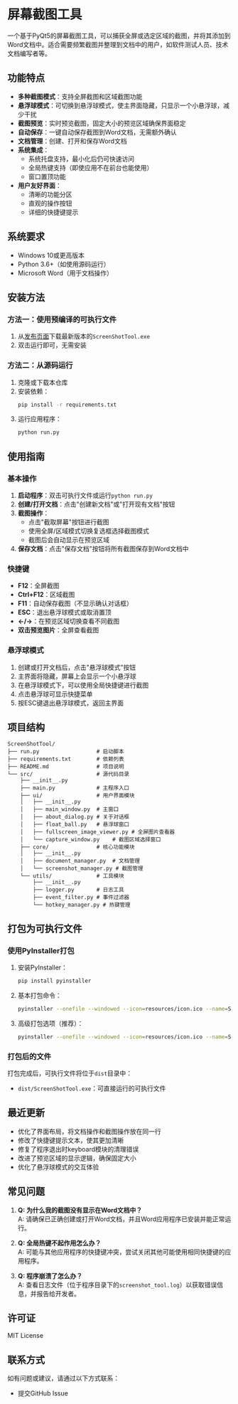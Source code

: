 # 屏幕截图工具

一个基于PyQt5的屏幕截图工具，可以捕获全屏或选定区域的截图，并将其添加到Word文档中。适合需要频繁截图并整理到文档中的用户，如软件测试人员、技术文档编写者等。

## 功能特点

- **多种截图模式**：支持全屏截图和区域截图功能
- **悬浮球模式**：可切换到悬浮球模式，使主界面隐藏，只显示一个小悬浮球，减少干扰
- **截图预览**：实时预览截图，固定大小的预览区域确保界面稳定
- **自动保存**：一键自动保存截图到Word文档，无需额外确认
- **文档管理**：创建、打开和保存Word文档
- **系统集成**：
  - 系统托盘支持，最小化后仍可快速访问
  - 全局热键支持（即使应用不在前台也能使用）
  - 窗口置顶功能
- **用户友好界面**：
  - 清晰的功能分区
  - 直观的操作按钮
  - 详细的快捷键提示

## 系统要求

- Windows 10或更高版本
- Python 3.6+（如使用源码运行）
- Microsoft Word（用于文档操作）

## 安装方法

### 方法一：使用预编译的可执行文件

1. 从[发布页面](https://github.com/yourusername/ScreenShotTool/releases)下载最新版本的`ScreenShotTool.exe`
2. 双击运行即可，无需安装

### 方法二：从源码运行

1. 克隆或下载本仓库
2. 安装依赖：
   ```bash
   pip install -r requirements.txt
   ```
3. 运行应用程序：
   ```bash
   python run.py
   ```

## 使用指南

### 基本操作

1. **启动程序**：双击可执行文件或运行`python run.py`
2. **创建/打开文档**：点击"创建新文档"或"打开现有文档"按钮
3. **截图操作**：
   - 点击"截取屏幕"按钮进行截图
   - 使用全屏/区域模式切换复选框选择截图模式
   - 截图后会自动显示在预览区域
4. **保存文档**：点击"保存文档"按钮将所有截图保存到Word文档中

### 快捷键

- **F12**：全屏截图
- **Ctrl+F12**：区域截图
- **F11**：自动保存截图（不显示确认对话框）
- **ESC**：退出悬浮球模式或取消置顶
- **←/→**：在预览区域切换查看不同截图
- **双击预览图片**：全屏查看截图

### 悬浮球模式

1. 创建或打开文档后，点击"悬浮球模式"按钮
2. 主界面将隐藏，屏幕上会显示一个小悬浮球
3. 在悬浮球模式下，可以使用全局快捷键进行截图
4. 点击悬浮球可显示快捷菜单
5. 按ESC键退出悬浮球模式，返回主界面

## 项目结构

```
ScreenShotTool/
├── run.py                  # 启动脚本
├── requirements.txt        # 依赖列表
├── README.md               # 项目说明
└── src/                    # 源代码目录
    ├── __init__.py
    ├── main.py             # 主程序入口
    ├── ui/                 # 用户界面模块
    │   ├── __init__.py
    │   ├── main_window.py  # 主窗口
    │   ├── about_dialog.py # 关于对话框
    │   ├── float_ball.py   # 悬浮球窗口
    │   ├── fullscreen_image_viewer.py # 全屏图片查看器
    │   └── capture_window.py    # 截图区域选择窗口
    ├── core/               # 核心功能模块
    │   ├── __init__.py
    │   ├── document_manager.py  # 文档管理
    │   └── screenshot_manager.py # 截图管理
    └── utils/              # 工具模块
        ├── __init__.py
        ├── logger.py       # 日志工具
        ├── event_filter.py # 事件过滤器
        └── hotkey_manager.py # 热键管理
```

## 打包为可执行文件

### 使用PyInstaller打包

1. 安装PyInstaller：
   ```bash
   pip install pyinstaller
   ```

2. 基本打包命令：
   ```bash
   pyinstaller --onefile --windowed --icon=resources/icon.ico --name=ScreenShotTool run.py
   ```

3. 高级打包选项（推荐）：
   ```bash
   pyinstaller --onefile --windowed --icon=resources/icon.ico --name=ScreenShotTool --clean --noconfirm --add-data "resources;resources" run.py
   ```

### 打包后的文件

打包完成后，可执行文件将位于`dist`目录中：
- `dist/ScreenShotTool.exe`：可直接运行的可执行文件

## 最近更新

- 优化了界面布局，将文档操作和截图操作放在同一行
- 修改了快捷键提示文本，使其更加清晰
- 修复了程序退出时keyboard模块的清理错误
- 改进了预览区域的显示逻辑，确保固定大小
- 优化了悬浮球模式的交互体验

## 常见问题

1. **Q: 为什么我的截图没有显示在Word文档中？**  
   A: 请确保已正确创建或打开Word文档，并且Word应用程序已安装并能正常运行。

2. **Q: 全局热键不起作用怎么办？**  
   A: 可能与其他应用程序的快捷键冲突，尝试关闭其他可能使用相同快捷键的应用程序。

3. **Q: 程序崩溃了怎么办？**  
   A: 查看日志文件（位于程序目录下的`screenshot_tool.log`）以获取错误信息，并报告给开发者。

## 许可证

MIT License

## 联系方式

如有问题或建议，请通过以下方式联系：
- 提交GitHub Issue